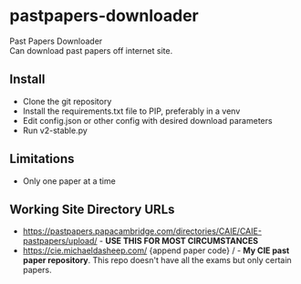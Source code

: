 # pastpapers-downloader
Past Papers Downloader
<br>Can download past papers off internet site.

## Install
* Clone the git repository
* Install the requirements.txt file to PIP, preferably in a venv
* Edit config.json or other config with desired download parameters
* Run v2-stable.py

## Limitations
* Only one paper at a time

## Working Site Directory URLs
* https://pastpapers.papacambridge.com/directories/CAIE/CAIE-pastpapers/upload/ - <b>USE THIS FOR MOST CIRCUMSTANCES</b>
* https://cie.michaeldasheep.com/ {append paper code} / - <b>My CIE past paper repository</b>. This repo doesn't have all the exams but only certain papers. 
